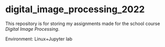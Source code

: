 # digital_image_processing_2022

This repository is for storing my assignments made for the school course *Digital Image Processing*.

Environment: Linux+Jupyter lab
